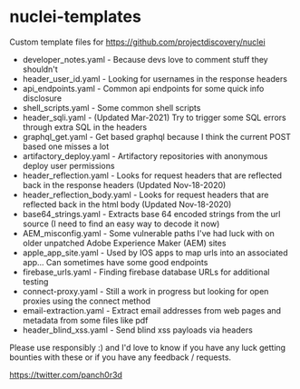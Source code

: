 # nuclei-templates

Custom template files for https://github.com/projectdiscovery/nuclei

  * developer_notes.yaml - Because devs love to comment stuff they shouldn't
  * header_user_id.yaml - Looking for usernames in the response headers
  * api_endpoints.yaml - Common api endpoints for some quick info disclosure
  * shell_scripts.yaml - Some common shell scripts
  * header_sqli.yaml - (Updated Mar-2021) Try to trigger some SQL errors through extra SQL in the headers
  * graphql_get.yaml - Get based graphql because I think the current POST based one misses a lot
  * artifactory_deploy.yaml - Artifactory repositories with anonymous deploy user permissions
  * header_reflection.yaml - Looks for request headers that are reflected back in the response headers (Updated Nov-18-2020)
  * header_reflection_body.yaml - Looks for request headers that are reflected back in the html body (Updated Nov-18-2020)
  * base64_strings.yaml - Extracts base 64 encoded strings from the url source (I need to find an easy way to decode it now)
  * AEM_misconfig.yaml - Some vulnerable paths I've had luck with on older unpatched Adobe Experience Maker (AEM) sites 
  * apple_app_site.yaml - Used by IOS apps to map urls into an associated app... Can sometimes have some good endpoints
  * firebase_urls.yaml - Finding firebase database URLs for additional testing
  * connect-proxy.yaml - Still a work in progress but looking for open proxies using the connect method
  * email-extraction.yaml - Extract email addresses from web pages and metadata from some files like pdf 
  * header_blind_xss.yaml - Send blind xss payloads via headers
  
Please use responsibly :) and I'd love to know if you have any luck getting bounties with these or if you have any feedback / requests.

https://twitter.com/panch0r3d
